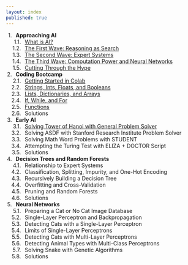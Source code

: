```yaml
---
layout: index
published: true
---
```

<!-- css taken from https://stackoverflow.com/questions/4098195/can-ordered-list-produce-result-that-looks-like-1-1-1-2-1-3-instead-of-just-1 -->
<head>
    <style type="text/css">
    ol {
    counter-reset: item;
    }
    ol li {
        display: block;
        position: relative;
    }
    ol li:before {
        content: counters(item, ".")".";
        counter-increment: item;
        position: absolute;
        margin-right: 100%;
        right: 10px; /* space between number and text */
    }
    </style>
</head>
<div style="width:100%; max-width:500px; margin:auto">
<ol>
 <li><b>Approaching AI</b>
    <ol>
      <li><a href='https://aihigh.github.io/intro-to-ai/modules/approaching ai/what-is-ai/'>What is AI?</a></li>
      <li><a href='https://aihigh.github.io/intro-to-ai/modules/approaching ai/the-first-wave-reasoning-as-search/'>The First Wave: Reasoning as Search</a></li>
      <li><a href='https://aihigh.github.io/intro-to-ai/modules/approaching ai/the-second-wave-expert-systems/'>The Second Wave: Expert Systems</a></li>
      <li><a href='https://aihigh.github.io/intro-to-ai/modules/approaching ai/the-third-wave-computation-power-neural-networks/'>The Third Wave: Computation Power and Neural Networks</a></li>
      <li><a href='https://aihigh.github.io/intro-to-ai/modules/approaching ai/cutting-through-the-hype/'>Cutting Through the Hype</a></li>
    </ol>
  </li>
<li><b>Coding Bootcamp</b>
    <ol>
      <li><a href='https://aihigh.github.io/intro-to-ai/modules/coding bootcamp/getting-started-in-colab/'>Getting Started in Colab</a></li>
      <li><a href='https://aihigh.github.io/intro-to-ai/modules/coding bootcamp/strings-ints-floats-booleans/'>Strings, Ints, Floats, and Booleans</a></li>
      <li><a href='https://aihigh.github.io/intro-to-ai/modules/coding bootcamp/lists-dictionaries-arrays/'>Lists, Dictionaries, and Arrays</a></li>
      <li><a href='https://aihigh.github.io/intro-to-ai/modules/coding bootcamp/if-while-for/'>If, While, and For</a></li>
      <li><a href='https://aihigh.github.io/intro-to-ai/modules/coding bootcamp/functions/'>Functions</a></li>
      <!--<li><a href='https://aihigh.github.io/intro-to-ai/modules/coding bootcamp/files/'>Files</a></li>-->
      <!--<li><a href='https://aihigh.github.io/intro-to-ai/modules/coding bootcamp/dataframes-storage/'>DataFrames and Storage</a></li>
      <li>Runtime Estimation</li>
      <li>Coding Challenges</li>--><!-- in these tutorials, you've mostly been modifying code to understand how it works. This is good for introduction. Now we'll take what we've learned and take it a step further with coding challenges. Goal is to get to an intermediate level of coding ability. We'll begin with some elementary challenges and they'll get harder. Expect to spend more time on these next 2 sections, and expect to refer back to the previous sections a lot. a notebook of problems such as compute the first 100 primes. Hints in a second notebook. -->
      <li>Solutions</li>
    </ol>
  </li>
<li><b>Early AI</b>
    <ol>
        <li><a href='https://aihigh.github.io/intro-to-ai/modules/early ai/solving-tower-of-hanoi-with-general-problem-solver/'>Solving Tower of Hanoi with General Problem Solver</a></li>
        <li>Solving ASDF with Stanford Research Institute Problem Solver</li>
        <li>Solving Math Word Problems with STUDENT</li><!--https://dspace.mit.edu/bitstream/handle/1721.1/6903/AITR-219.pdf?sequence=2&isAllowed=y-->
        <li>Attempting the Turing Test with ELIZA + DOCTOR Script</li>
        <!-- <li>Expert Systems</li> won't spend as much time on this because expert systems by definition need a bunch of rules from experts. but we'll go through how expert systems are designed (knowledge base, inference engine) and make a smaller expert system for some situation? -->
        <li>Solutions</li>
    </ol>
</li>
<li><b>Decision Trees and Random Forests</b>
    <ol>
        <li>Relationship to Expert Systems</li>
        <li>Classification, Splitting, Impurity, and One-Hot Encoding</li>
        <li>Recursively Building a Decision Tree</li>
        <li>Overfitting and Cross-Validation</li>
        <li>Pruning and Random Forests</li>
        <li>Solutions</li>
    </ol>
  </li>
<li><b>Neural Networks</b>
    <ol>
        <li>Preparing a Cat or No Cat Image Database</li>
        <li>Single-Layer Perceptron and Backpropagation</li>
        <li>Detecting Cats with a Single-Layer Perceptron</li>
        <li>Limits of Single-Layer Perceptrons</li>
        <li>Detecting Cats with Multi-Layer Perceptrons</li>
        <li>Detecting Animal Types with Multi-Class Perceptrons</li><!-- put dog images in as well >> cat, dog, or neither? -->
        <li>Solving Snake with Genetic Algorithms</li><!-- https://theailearner.com/2018/11/09/snake-game-with-genetic-algorithm/ | https://www.youtube.com/watch?v=R9OHn5ZF4Uo -->
        <li>Solutions</li>
    </ol>
  </li>
</ol>
</div>
